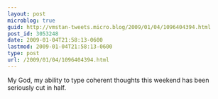 ```yaml
---
layout: post
microblog: true
guid: http://vmstan-tweets.micro.blog/2009/01/04/1096404394.html
post_id: 3053248
date: 2009-01-04T21:58:13-0600
lastmod: 2009-01-04T21:58:13-0600
type: post
url: /2009/01/04/1096404394.html
---
```

My God, my ability to type coherent thoughts this weekend has been seriously cut in half.
